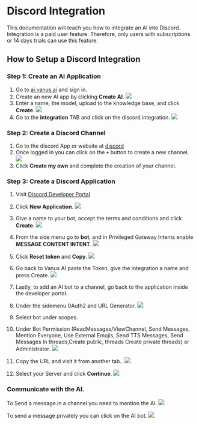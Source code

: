 # Discord Integration
This documentation will teach you how to integrate an AI into Discord.
Integration is a paid user feature. Therefore, only users with subscriptions or 14 days trials can use this feature.

## How to Setup a Discord Integration

### Step 1: Create an AI Application
1. Go to [ai.vanus.ai](https://ai.vanus.ai) and sign in.
2. Create an new AI app by clicking **Create AI**.
![](images/discord-createapp.png)
3. Enter a name, the model, upload to the knowledge base, and click **Create**.
![](images/discord-enterNameModelKnownledge.png)
4. Go to the **integration** TAB and click on the discord integration.
![](images/discord-integration.png)

### Step 2: Create a Discord Channel
1. Go to the discord App or website at [discord](https://discord.com)
2. Once logged in you can click on the **`+`** button to create a new channel.
![](images/discord-createChannel.png)
3. Click **Create my own** and complete the creation of your channel.

### Step 3: Create a Discord Application
1. Visit [Discord Developer Portal](https://discord.com/developers/applications)
2. Click **New Application**.
![](images/discord-newapplication.png)
3. Give a name to your bot, accept the terms and conditions and click **Create**.
![](images/discord-givebotname.png)
4. From the side menu go to **bot**, and in Privileged Gateway Intents enable **MESSAGE CONTENT INTENT**.
![](images/discord-sidemenuclickbot.png)
5. Click **Reset token** and **Copy**.
![](images/discord-resettoken.png)
6. Go back to Vanus AI paste the Token, give the integration a name and press Create.
![](images/discord-gobacktovanusai.png)
7. Lastly, to add an AI bot to a channel, go back to the application inside the developer portal.
8. Under the sidemenu 0Auth2 and URL Generator.
![](images/discord-sidemenu0auth2.png)
9. Select bot under scopes.

10. Under Bot Permission (ReadMessages/ViewChannel, Send Messages, Mention Everyone, Use External Emojis, Send TTS Messages, Send Messages In threads,Create public, threads Create private threads) or Administrator.
![](images/discord-underbotpermission.png)
11. Copy the URL and visit it from another tab..
![](images/discord-copytheurl.png)
12. Select your Server and click **Continue**.
![](images/discord-selectyourserver.png)

### Communicate with the AI.

To Send a message in a channel you need to mention the AI. 
![](images/discord-tosendmessagesinchannel.png)

To send a message privately you can click on the AI bot.
![](images/discord-tosendprivatemessages.png)


